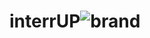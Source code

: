 # interrUP![brand](https://user-images.githubusercontent.com/87518350/141686895-36aad2df-cc31-4528-b2a7-88e5af8fcf49.png)
